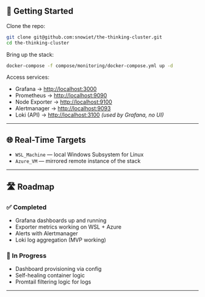 ## 🚀 Getting Started

Clone the repo:

```bash
git clone git@github.com:snowiet/the-thinking-cluster.git
cd the-thinking-cluster
```

Bring up the stack:

```bash
docker-compose -f compose/monitoring/docker-compose.yml up -d
```

Access services:

- Grafana → [http://localhost:3000](http://localhost:3000)  
- Prometheus → [http://localhost:9090](http://localhost:9090)  
- Node Exporter → [http://localhost:9100](http://localhost:9100)  
- Alertmanager → [http://localhost:9093](http://localhost:9093)  
- Loki (API) → [http://localhost:3100](http://localhost:3100) *(used by Grafana, no UI)*

---

## 🌐 Real-Time Targets

- `WSL_Machine` — local Windows Subsystem for Linux  
- `Azure_VM` — mirrored remote instance of the stack

---

## 🛣️ Roadmap

### ✅ Completed
- Grafana dashboards up and running  
- Exporter metrics working on WSL + Azure  
- Alerts with Alertmanager  
- Loki log aggregation (MVP working)

### 🔄 In Progress
- Dashboard provisioning via config  
- Self-healing container logic  
- Promtail filtering logic for logs

---
